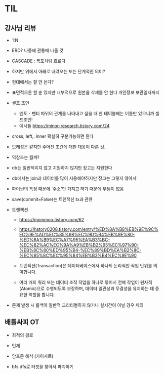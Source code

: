 # TIL

## 강사님 리뷰

- 1:N 

- ERD? 나중에 관통때 나올 것

- CASCADE : 폭포처럼 흐르다 
- 하지만 위에서 아래로 내려오는 또는 단계적인 의미?
- 현대에서는 잘 안 쓴다? 
- 표면적으론 할 순 있지만 내부적으로 원본을 삭제를 안 한다 개인정보 보관일자까지

- 셀프 조인
    - 멘토 - 멘티 따위의 관계를 나타내고 싶을 때 한 테이블에는 이름만 있으니까 셀프조인!
    - 예시들 https://minor-research.tistory.com/24

- cross, left,. inner 확실히 구분가능하면 된다
- 모래성은 같지만 주어진 조건에 대한 대응이 다른 것. 
- 역참조는 뭘까?
- db는 일반적이지 않고 지원하지 않지만 장고는 지원한다
- db에서는 join과 데이터를 많이 사용해야하지만 장고는 그렇지 않아서
- 파이썬의 특징 때문에 '주소'만 가지고 하기 때문에 부담이 없음

- save(commit=False)는 트랜잭션 tx과 관련
- 트랜잭션
    - https://mommoo.tistory.com/62
    - https://hstory0208.tistory.com/entry/%ED%8A%B8%EB%9E%9C%EC%9E%AD%EC%85%98%EC%9D%B4%EB%9E%80-%ED%8A%B9%EC%A7%95%EA%B3%BC-%EC%82%AC%EC%9A%A9%EB%B2%95%EC%97%90-%EB%8C%80%ED%95%B4-%EC%89%BD%EA%B2%8C-%EC%95%8C%EC%95%84%EB%B3%B4%EC%9E%90

    - 트랜잭션(Transaction)은 데이터베이스에서 하나의 논리적인 작업 단위를 의미합니다.
    - 여러 개의 쿼리 또는 데이터 조작 작업을 하나로 묶어서 전체 작업이 원자적(Atomic)으로 수행되도록 보장하며, 데이터 일관성과 무결성을 유지하는 데 중요한 역할을 합니다. 

- 문제 발생 시 롤백이 일반적 크리티컬하지 않거나 실시간이 아닐 경우 제외




## 배틀싸피 OT
- 최적의 경로

- 턴제

- 암호문 해석 (카이사르)

- bfs dfs로 타겟을 찾아서 파괴하기